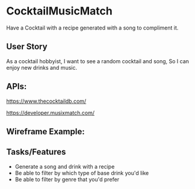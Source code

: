 # CocktailMusicMatch

Have a Cocktail with a recipe generated with a song to compliment it.


## User Story
As a cocktail hobbyist, I want to see a random cocktail and song, So I can enjoy new drinks and music.


## APIs:

https://www.thecocktaildb.com/ 

https://developer.musixmatch.com/ 



## Wireframe Example: 



## Tasks/Features
* Generate a song and drink with a recipe
* Be able to filter by which type of base drink you'd like
* Be able to filter by genre that you'd prefer

